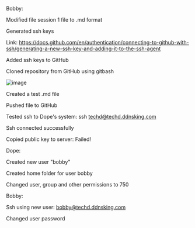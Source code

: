 Bobby:

Modified file session 1 file to .md format

Generated ssh keys

Link: https://docs.github.com/en/authentication/connecting-to-github-with-ssh/generating-a-new-ssh-key-and-adding-it-to-the-ssh-agent

Added ssh keys to GitHub

Cloned repository from GitHub using gitbash 

![image](https://github.com/user-attachments/assets/0c1b4f0d-9c38-4916-ba3f-67f616973a9d)

Created a test .md file

Pushed file to GitHub

Tested ssh to Dope's system: ssh techd@techd.ddnsking.com

Ssh connected successfully

Copied public key to server: Failed!

Dope:

Created new user "bobby" 

Created home folder for user bobby

Changed user, group and other permissions to 750

Bobby: 

Ssh using new user: bobby@techd.ddnsking.com

Changed user password

